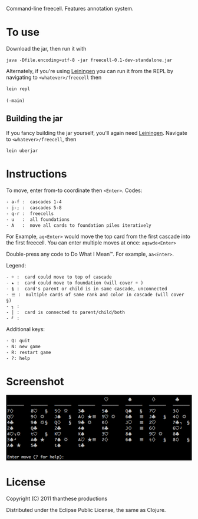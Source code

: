 Command-line freecell.  Features annotation system.

# To use

Download the jar, then run it with

    java -Dfile.encoding=utf-8 -jar freecell-0.1-dev-standalone.jar

Alternately, if you're using [Leiningen][l] you can run it from the REPL by
navigating to `<whatever>/freecell` then

    lein repl

    (-main)

## Building the jar

If you fancy building the jar yourself, you'll again need
[Leiningen][l].  Navigate to
`<whatever>/freecell`, then

[l]: https://github.com/technomancy/leiningen

    lein uberjar

# Instructions

To move, enter from-to coordinate then `<Enter>`. Codes:

    - a-f :  cascades 1-4
    - j-; :  cascades 5-8
    - q-r :  freecells
    - u   :  all foundations
    - A   :  move all cards to foundation piles iteratively

For Example, `aq<Enter>` would move the top card from the first cascade into
the first freecell.  You can enter multiple moves at once: `aqswde<Enter>`

Double-press any code to Do What I Mean™.  For example, `aa<Enter>`.

Legend:

    - ☼ :  card could move to top of cascade
    - ★ :  card could move to foundation (will cover ☼ )
    - § :  card's parent or child is in same cascade, unconnected
    - ☰ :  multiple cards of same rank and color in cascade (will cover §)
    - ┐ :
    - │ :  card is connected to parent/child/both
    - ┘ :

Additional keys:

    - Q: quit
    - N: new game
    - R: restart game
    - ?: help

# Screenshot

![Screenshot](http://github.com/thanthese/Freecell/raw/master/screenshot.png "Screenshot")

# License

Copyright (C) 2011 thanthese productions

Distributed under the Eclipse Public License, the same as Clojure.
